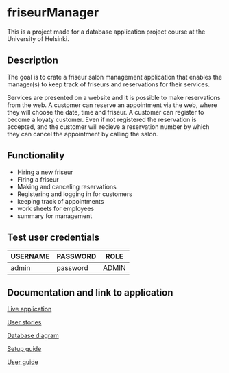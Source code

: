 # friseurManager
This is a project made for a database application project course at the University of Helsinki.

## Description
The goal is to crate a friseur salon management application that enables the manager(s) to keep track of friseurs and reservations for their services.

Services are presented on a website and it is possible to make reservations from the web. A customer can reserve an appointment via the web, where they will choose the date, time and friseur. A customer can register to become a loyaty customer. Even if not registered the reservation is accepted, and the customer will recieve a reservation number by which they can cancel the appointment by calling the salon.

## Functionality

- Hiring a new friseur
- Firing a friseur
- Making and canceling reservations
- Registering and logging in for customers
- keeping track of appointments
- work sheets for employees
- summary for management

## Test user credentials 

|	__USERNAME__ | __PASSWORD__  |   __ROLE__    | 
|--------------|---------------|---------------|
| admin        |   password    |    ADMIN      |

## Documentation and link to application
[Live application](https://friseur-app.herokuapp.com/)

[User stories](https://github.com/stadibo/friseurManager/blob/master/documentation/user_stories.md)

[Database diagram](https://github.com/stadibo/friseurManager/blob/master/documentation/database_relation_diagram.png)

[Setup guide](https://github.com/stadibo/friseurManager/blob/master/documentation/installation_guide.md)

[User guide](https://github.com/stadibo/friseurManager/blob/master/documentation/user_guide.md)
